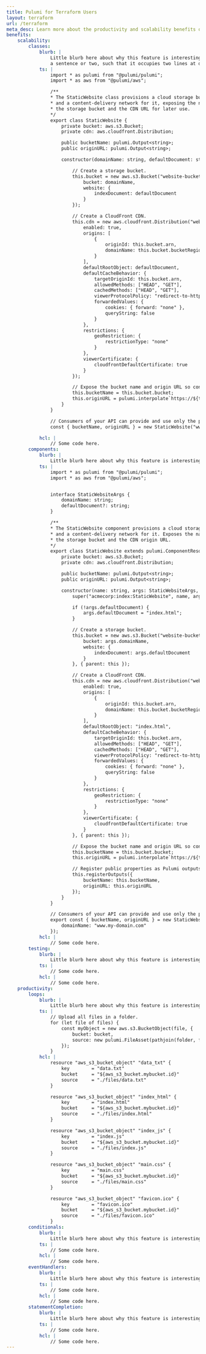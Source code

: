 ```yaml
---
title: Pulumi for Terraform Users
layout: terraform
url: /terraform
meta_desc: Learn more about the productivity and scalability benefits of Pulumi over Terraform.
benefits:
    scalability:
        classes:
            blurb: |
                Little blurb here about why this feature is interesting. This probably shouldn't be more than
                a sentence or two, such that it occupies two lines at desktop width. Here's how that'd look.
            ts: |
                import * as pulumi from "@pulumi/pulumi";
                import * as aws from "@pulumi/aws";

                /**
                * The StaticWebsite class provisions a cloud storage bucket
                * and a content-delivery network for it, exposing the name of
                * the storage bucket and the CDN URL for later use.
                */
                export class StaticWebsite {
                    private bucket: aws.s3.Bucket;
                    private cdn: aws.cloudfront.Distribution;

                    public bucketName: pulumi.Output<string>;
                    public originURL: pulumi.Output<string>;

                    constructor(domainName: string, defaultDocument: string = "index.html") {

                        // Create a storage bucket.
                        this.bucket = new aws.s3.Bucket("website-bucket", {
                            bucket: domainName,
                            website: {
                                indexDocument: defaultDocument
                            }
                        });

                        // Create a CloudFront CDN.
                        this.cdn = new aws.cloudfront.Distribution("website-cdn", {
                            enabled: true,
                            origins: [
                                {
                                    originId: this.bucket.arn,
                                    domainName: this.bucket.bucketRegionalDomainName
                                }
                            ],
                            defaultRootObject: defaultDocument,
                            defaultCacheBehavior: {
                                targetOriginId: this.bucket.arn,
                                allowedMethods: ["HEAD", "GET"],
                                cachedMethods: ["HEAD", "GET"],
                                viewerProtocolPolicy: "redirect-to-https",
                                forwardedValues: {
                                    cookies: { forward: "none" },
                                    queryString: false
                                }
                            },
                            restrictions: {
                                geoRestriction: {
                                    restrictionType: "none"
                                }
                            },
                            viewerCertificate: {
                                cloudfrontDefaultCertificate: true
                            }
                        });

                        // Expose the bucket name and origin URL so consumers can use them.
                        this.bucketName = this.bucket.bucket;
                        this.originURL = pulumi.interpolate`https://${this.cdn.domainName}`;
                    }
                }

                // Consumers of your API can provide and use only the properties they care about.
                const { bucketName, originURL } = new StaticWebsite("www.my-domain.com");

            hcl: |
                // Some code here.
        components:
            blurb: |
                Little blurb here about why this feature is interesting.
            ts: |
                import * as pulumi from "@pulumi/pulumi";
                import * as aws from "@pulumi/aws";


                interface StaticWebsiteArgs {
                    domainName: string;
                    defaultDocument?: string;
                }

                /**
                * The StaticWebsite component provisions a cloud storage bucket
                * and a content-delivery network for it. Exposes the name of
                * the storage bucket and the CDN origin URL.
                */
                export class StaticWebsite extends pulumi.ComponentResource {
                    private bucket: aws.s3.Bucket;
                    private cdn: aws.cloudfront.Distribution;

                    public bucketName: pulumi.Output<string>;
                    public originURL: pulumi.Output<string>;

                    constructor(name: string, args: StaticWebsiteArgs, opts?: pulumi.ComponentResourceOptions) {
                        super("acmecorp:index:StaticWebsite", name, args, opts);

                        if (!args.defaultDocument) {
                            args.defaultDocument = "index.html";
                        }

                        // Create a storage bucket.
                        this.bucket = new aws.s3.Bucket("website-bucket", {
                            bucket: args.domainName,
                            website: {
                                indexDocument: args.defaultDocument
                            }
                        }, { parent: this });

                        // Create a CloudFront CDN.
                        this.cdn = new aws.cloudfront.Distribution("website-cdn", {
                            enabled: true,
                            origins: [
                                {
                                    originId: this.bucket.arn,
                                    domainName: this.bucket.bucketRegionalDomainName
                                }
                            ],
                            defaultRootObject: "index.html",
                            defaultCacheBehavior: {
                                targetOriginId: this.bucket.arn,
                                allowedMethods: ["HEAD", "GET"],
                                cachedMethods: ["HEAD", "GET"],
                                viewerProtocolPolicy: "redirect-to-https",
                                forwardedValues: {
                                    cookies: { forward: "none" },
                                    queryString: false
                                }
                            },
                            restrictions: {
                                geoRestriction: {
                                    restrictionType: "none"
                                }
                            },
                            viewerCertificate: {
                                cloudfrontDefaultCertificate: true
                            }
                        }, { parent: this });

                        // Expose the bucket name and origin URL so consumers can use them.
                        this.bucketName = this.bucket.bucket;
                        this.originURL = pulumi.interpolate`https://${this.cdn.domainName}`;

                        // Register public properties as Pulumi outputs.
                        this.registerOutputs({
                            bucketName: this.bucketName,
                            originURL: this.originURL
                        });
                    }
                }

                // Consumers of your API can provide and use only the properties they care about.
                export const { bucketName, originURL } = new StaticWebsite("my-website", {
                    domainName: "www.my-domain.com"
                });
            hcl: |
                // Some code here.
        testing:
            blurb: |
                Little blurb here about why this feature is interesting.
            ts: |
                // Some code here.
            hcl: |
                // Some code here.
    productivity:
        loops:
            blurb: |
                Little blurb here about why this feature is interesting.
            ts: |
                // Upload all files in a folder.
                for (let file of files) {
                    const myObject = new aws.s3.BucketObject(file, {
                        bucket: bucket,
                        source: new pulumi.FileAsset(pathjoin(folder, file),
                    });
                }
            hcl: |
                resource "aws_s3_bucket_object" "data_txt" {
                    key        = "data.txt"
                    bucket     = "${aws_s3_bucket.mybucket.id}"
                    source     = "./files/data.txt"
                }

                resource "aws_s3_bucket_object" "index_html" {
                    key        = "index.html"
                    bucket     = "${aws_s3_bucket.mybucket.id}"
                    source     = "./files/index.html"
                }

                resource "aws_s3_bucket_object" "index_js" {
                    key        = "index.js"
                    bucket     = "${aws_s3_bucket.mybucket.id}"
                    source     = "./files/index.js"
                }

                resource "aws_s3_bucket_object" "main.css" {
                    key        = "main.css"
                    bucket     = "${aws_s3_bucket.mybucket.id}"
                    source     = "./files/main.css"
                }

                resource "aws_s3_bucket_object" "favicon.ico" {
                    key        = "favicon.ico"
                    bucket     = "${aws_s3_bucket.mybucket.id}"
                    source     = "./files/favicon.ico"
                }
        conditionals:
            blurb: |
                Little blurb here about why this feature is interesting.
            ts: |
                // Some code here.
            hcl: |
                // Some code here.
        eventHandlers:
            blurb: |
                Little blurb here about why this feature is interesting.
            ts: |
                // Some code here.
            hcl: |
                // Some code here.
        statementCompletion:
            blurb: |
                Little blurb here about why this feature is interesting.
            ts: |
                // Some code here.
            hcl: |
                // Some code here.
---
```

